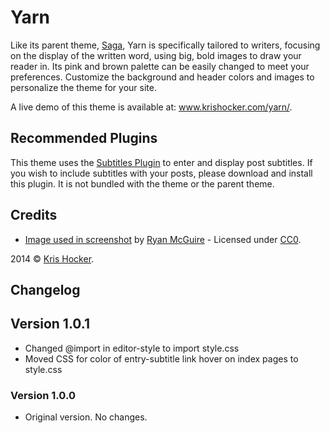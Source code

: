 # Yarn

Like its parent theme, <a href="http://www.themehybrid.com/saga/">Saga</a>, Yarn is specifically tailored to writers, focusing on the display of the written word, using big, bold images to draw your reader in. Its pink and brown palette can be easily changed to meet your preferences. Customize the background and header colors and images to personalize the theme for your site.

A live demo of this theme is available at: <a href="http://www.krishockerdesign.com/yarn/">www.krishocker.com/yarn/</a>.

## Recommended Plugins

This theme uses the [Subtitles Plugin](http://wordpress.org/plugins/subtitles) to enter and display post subtitles. If you wish to include subtitles with your posts, please download and install this plugin. It is not bundled with the theme or the parent theme.

## Credits

* [Image used in screenshot](http://www.gratisography.com/pictures/119H.jpg) by [Ryan McGuire](http://www.gratisography.com) - Licensed under [CC0](http://creativecommons.org/choose/zero).

2014 &copy; [Kris Hocker](http://www.krishockerdesign.com).

## Changelog

## Version 1.0.1

* Changed @import in editor-style to import style.css
* Moved CSS for color of entry-subtitle link hover on index pages to style.css

### Version 1.0.0

* Original version. No changes.
